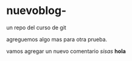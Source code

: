 # nuevoblog-
un repo del curso de git

agreguemos algo mas para otra prueba.

vamos agregar un nuevo comentario *sisas* **hola**